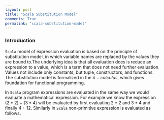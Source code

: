 ```yaml
---
layout: post
title: "Scala Substitution Model"
comments: True
permalink: "scala-substitution-model"
---
```


### Introduction

`Scala` model of expression evaluation is based on the principle of substitution
model, in which variable names are replaced by the values they are bound to.The underlying
idea is that all evaluation does is reduce an expression to a value, which is a term that
does not need further evaluation. Values not include only constants, but tuple, constructors, and
functions. The substitution model is formalized in the $\lambda-calculus$, which gives foundation for functional programming.

In `Scala` program expressions are evaluated in the same way we would evaluate a mathematical expression. For example we know the expression $(2*2) + (3 * 4)$ will be evaluated by first evaluating $2 * 2$ and $3*4$ and finally $4 + 12$. Similarly in `Scala` non-primitive expression is evaluated as follows.
